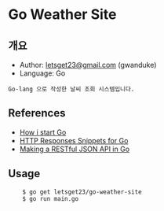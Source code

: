 # Go Weather Site
## 개요
- Author: letsget23@gmail.com (gwanduke)
- Language: Go
```
Go-lang 으로 작성한 날씨 조회 시스템입니다.
```

## References
- [How i start Go](http://howistart.org/posts/go/1/index.html)
- [HTTP Responses Snippets for Go](http://www.alexedwards.net/blog/golang-response-snippets)
- [Making a RESTful JSON API in Go](https://thenewstack.io/make-a-restful-json-api-go/)

## Usage
```
    $ go get letsget23/go-weather-site
    $ go run main.go
```